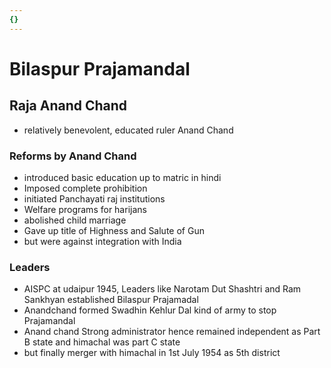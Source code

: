 ```yaml
---
{}
---
```

   
# Bilaspur Prajamandal   
## Raja Anand Chand   
* relatively benevolent, educated ruler Anand Chand   
### Reforms by Anand Chand   
* introduced basic education up to matric in hindi   
* Imposed complete prohibition   
* initiated Panchayati raj institutions   
* Welfare programs for harijans   
* abolished child marriage   
* Gave up title of Highness and Salute of Gun   
* but were against integration with India   
### Leaders   
* AISPC at udaipur 1945, Leaders like Narotam Dut Shashtri and Ram Sankhyan established Bilaspur Prajamadal   
* Anandchand formed Swadhin Kehlur Dal kind of army to stop Prajamandal   
* Anand chand Strong administrator hence remained independent as Part B state and himachal was part C state   
* but finally merger with himachal in 1st July 1954 as 5th district